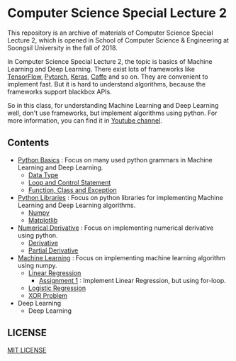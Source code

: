 # Computer Science Special Lecture 2

This repository is an archive of materials of Computer Science Special Lecture 2, which is opened in School of Computer Science & Engineering at Soongsil University in the fall of 2018.

In Computer Science Special Lecture 2, the topic is basics of Machine Learning and Deep Learning. There exist lots of frameworks like [TensorFlow](https://github.com/tensorflow), [Pytorch](https://github.com/pytorch), [Keras](https://github.com/keras-team), [Caffe](https://github.com/BVLC/caffe) and so on. They are convenient to implement fast. But it is hard to understand algorithms, because the frameworks support blackbox APIs.

So in this class, for understanding Machine Learning and Deep Learning well, don't use frameworks, but implement algorithms using python. For more information, you can find it in [Youtube channel](https://www.youtube.com/channel/UCZAkjFAaT9gZk-nol6EIX9w).

## Contents

* [Python Basics](python-basics) : Focus on many used python grammars in Machine Learning and Deep Learning.
  * [Data Type](python-basics/lecture01.ipynb)
  * [Loop and Control Statement](python-basics/lecture02.ipynb)
  * [Function, Class and Exception](python-basics/lecture03.ipynb)
* [Python Libraries](python-libs) : Focus on python libraries for implementing Machine Learning and Deep Learning algorithms.
  * [Numpy](python-libs/lecture04.ipynb)
  * [Matplotlib](python-libs/lecture05.ipynb)
* [Numerical Derivative](numerical-derivative) : Focus on implementing numerical derivative using python.
  * [Derivative](numerical-derivative/lecture06.ipynb)
  * [Partial Derivative](numerical-derivative/lecture07.ipynb)
* [Machine Learning](machine-learning) : Focus on implementing machine learning algorithm using numpy.
  * [Linear Regression](machine-learning/lecture08.ipynb)
    * [Assignment 1](machine-learning/assignment1.ipynb) : Implement Linear Regression, but using for-loop.
  * [Logistic Regression](machine-learning/lecture09.ipynb)
  * [XOR Problem](machine-learning/lecture10.ipynb)
* Deep Learning
  * Deep Learning
 
## LICENSE

[MIT LICENSE](LICENSE)
